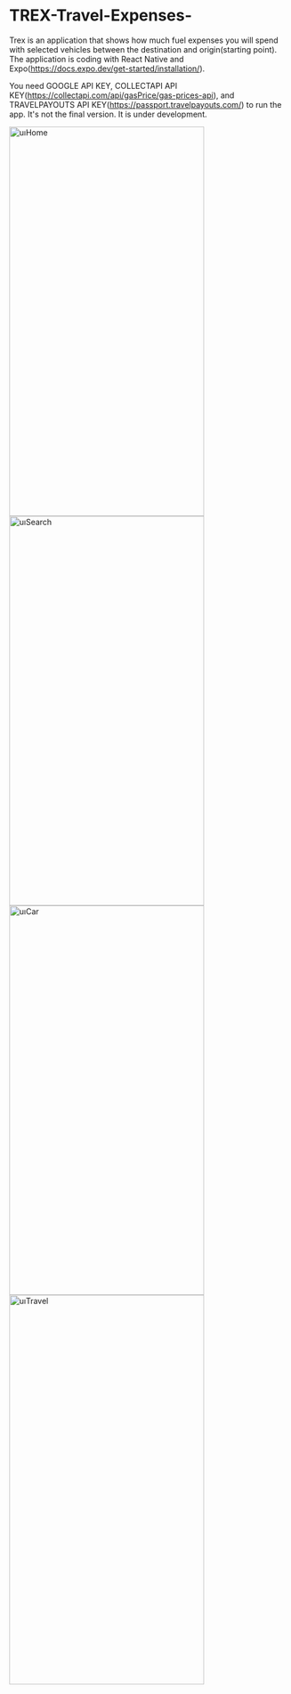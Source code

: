 # TREX-Travel-Expenses-

Trex is an application that shows how much fuel expenses you will spend with selected vehicles between the destination and origin(starting point). The application is coding with React Native and Expo(https://docs.expo.dev/get-started/installation/).

You need GOOGLE API KEY, COLLECTAPI API KEY(https://collectapi.com/api/gasPrice/gas-prices-api), and TRAVELPAYOUTS API KEY(https://passport.travelpayouts.com/) to run the app.
It's not the final version. It is under development.

<img src="https://github.com/tugcece/TREX-Travel-Expenses/assets/79104524/f3ed631f-d42c-4c36-a144-eda8f49da019" alt="uıHome" width="350" height="700">
<img src="https://github.com/tugcece/TREX-Travel-Expenses/assets/79104524/4a25a219-854e-4a8e-9baf-cac51f869449" alt="uıSearch" width="350" height="700">
<img src="https://github.com/tugcece/TREX-Travel-Expenses/assets/79104524/a16bc0b2-5652-4a92-9d4b-fdf0afaf2363" alt="uıCar" width="350" height="700">
<img src="https://github.com/tugcece/TREX-Travel-Expenses/assets/79104524/e2359e02-e119-4e05-ab05-6d572849c9ca" alt="uıTravel" width="350" height="700">


